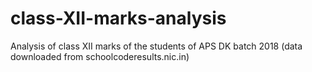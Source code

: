 # class-XII-marks-analysis
Analysis of class XII marks of the students of APS DK batch 2018 (data downloaded from schoolcoderesults.nic.in)
